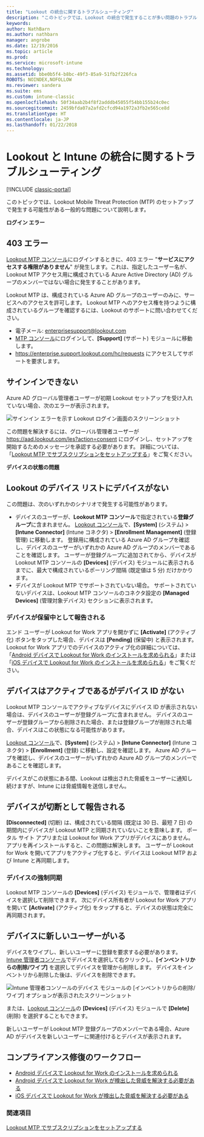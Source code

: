 ```yaml
---
title: "Lookout の統合に関するトラブルシューティング"
description: "このトピックでは、Lookout の統合で発生することが多い問題のトラブルシューティングについて説明します"
keywords: 
author: NathBarn
ms.author: nathbarn
manager: angrobe
ms.date: 12/19/2016
ms.topic: article
ms.prod: 
ms.service: microsoft-intune
ms.technology: 
ms.assetid: bbe0b5f4-b8bc-49f3-85a9-51fb2f226fca
ROBOTS: NOINDEX,NOFOLLOW
ms.reviewer: sandera
ms.suite: ems
ms.custom: intune-classic
ms.openlocfilehash: 50f34aab2b4f8f2adddb45055f54bb155b24c0ec
ms.sourcegitcommit: 2459bfda07a2afd2cfcd94a1972a3fb2e565ce8d
ms.translationtype: HT
ms.contentlocale: ja-JP
ms.lasthandoff: 01/22/2018
---
```

# <a name="troubleshoot-lookout-integration-with-intune"></a>Lookout と Intune の統合に関するトラブルシューティング

[!INCLUDE [classic-portal](../includes/classic-portal.md)]

このトピックでは、Lookout Mobile Threat Protection (MTP) のセットアップで発生する可能性がある一般的な問題について説明します。

**ログイン エラー**

## <a name="403-errors"></a>403 エラー
[Lookout MTP コンソール](https://aad.lookout.com)にログインするときに、403 エラー "**サービスにアクセスする権限がありません**" が発生します。これは、指定したユーザー名が、Lookout MTP アクセス用に構成されている Azure Active Directory (AD) グループのメンバーではない場合に発生することがあります。

Lookout MTP は、構成されている Azure AD グループのユーザーのみに、サービスへのアクセスを許可します。 Lookout MTP へのアクセス権を持つように構成されているグループを確認するには、Lookout のサポートに問い合わせてください。

* 電子メール: enterprisesupport@lookout.com
* [MTP コンソール](http://aad.lookout.com)にログインして、**[Support]** (サポート) モジュールに移動します。
* https://enterprise.support.lookout.com/hc/requests にアクセスしてサポートを要求します。

## <a name="unable-to-sign-in"></a>サインインできない
Azure AD グローバル管理者ユーザーが初期 Lookout セットアップを受け入れていない場合、次のエラーが表示されます。

![サインイン エラーを示す Lookout ログイン画面のスクリーンショット](../media/mtp/lookout-mtp-consent-not-accepted-error.png)

この問題を解決するには、グローバル管理者ユーザーが https://aad.lookout.com/les?action=consent にログインし、セットアップを開始するためのメッセージを承認する必要があります。 詳細については、「[Lookout MTP でサブスクリプションをセットアップする](../deploy-use/setup-your-lookout-mtd-subscription.md)」をご覧ください。

**デバイスの状態の問題**

## <a name="device-missing-from-lookout-device-list"></a>Lookout のデバイス リストにデバイスがない

この問題は、次のいずれかのシナリオで発生する可能性があります。
* デバイスのユーザーが、**Lookout MTP コンソール**で指定されている**登録グループ**に含まれません。  [Lookout コンソール](http://aad.lookout.com)で、**[System]** (システム) > **[Intune Connector]** (Intune コネクタ) > **[Enrollment Management]** (登録管理) に移動します。  登録用に構成されている Azure AD グループを確認し、デバイスのユーザーがいずれかの Azure AD グループのメンバーであることを確認します。  ユーザーが登録グループに追加されてから、デバイスが Lookout MTP コンソールの **[Devices]** (デバイス) モジュールに表示されるまでに、最大で構成されているポーリング間隔 (既定値は 5 分) だけかかります。
* デバイスが Lookout MTP でサポートされていない場合。  サポートされていないデバイスは、Lookout MTP コンソールのコネクタ設定の **[Managed Devices]** (管理対象デバイス) セクションに表示されます。

### <a name="device-reported-as-pending"></a>デバイスが**保留中**として報告される

エンド ユーザーが Lookout for Work アプリを開かずに **[Activate]** (アクティブ化) ボタンをタップした場合、デバイスは **[Pending]** (保留中) と表示されます。 Lookout for Work アプリでのデバイスのアクティブ化の詳細については、「[Android デバイスで Lookout for Work のインストールを求められる](http://docs.microsoft.com/intune-user-help/you-are-prompted-to-install-lookout-for-work-android)」または「[iOS デバイスで Lookout for Work のインストールを求められる](https://docs.microsoft.com/intune-user-help/you-are-prompted-to-install-lookout-for-work-ios)」をご覧ください。

## <a name="device-whos-active-but-has-no-device-id"></a>デバイスはアクティブであるがデバイス ID がない
Lookout MTP コンソールでアクティブなデバイスにデバイス ID が表示されない場合は、デバイスのユーザーが登録グループに含まれません。 デバイスのユーザーが登録グループから削除された場合、または登録グループが削除された場合、デバイスはこの状態になる可能性があります。

[Lookout コンソール](http://aad.lookout.com)で、**[System]** (システム) > **[Intune Connector]** (Intune コネクタ) > **[Enrollment]** (登録) に移動し、設定を確認します。  Azure AD グループを確認し、デバイスのユーザーがいずれかの Azure AD グループのメンバーであることを確認します。

デバイスがこの状態にある間、Lookout は検出された脅威をユーザーに通知し続けますが、Intune には脅威情報を送信しません。

## <a name="device-reported-as-disconnected"></a>デバイスが**切断**として報告される

**[Disconnected]** (切断) は、構成されている間隔 (既定は 30 日、最短 7 日) の期間内にデバイスが Lookout MTP と同期されていないことを意味します。 ポータル サイト アプリまたは Lookout for Work アプリがデバイスにありません。 アプリを再インストールすると、この問題は解決します。 ユーザーが Lookout for Work を開いてアプリをアクティブ化すると、デバイスは Lookout MTP および Intune と再同期します。

### <a name="forcing-a-device-sync"></a>デバイスの強制同期
Lookout MTP コンソールの **[Devices]** (デバイス) モジュールで、管理者はデバイスを選択して削除できます。   次にデバイス所有者が Lookout for Work アプリを開いて **[Activate]** (アクティブ化) をタップすると、デバイスの状態は完全に再同期されます。

## <a name="device-has-a-new-user"></a>デバイスに新しいユーザーがいる
デバイスをワイプし、新しいユーザーに登録を要求する必要があります。  [Intune 管理者コンソール](https://manage.microsoft.com)でデバイスを選択して右クリックし、**[インベントリからの削除/ワイプ]** を選択してデバイスを管理から削除します。 デバイスをインベントリから削除した後は、デバイスを削除できます。

![Intune 管理者コンソールのデバイス モジュールの [インベントリからの削除/ワイプ] オプションが表示されたスクリーンショット](../media/mtp/mtp-retire-device-intune-console.png)

または、[Lookout コンソール](http://aad.lookout.com)の **[Devices]** (デバイス) モジュールで **[Delete]** (削除) を選択することもできます。

新しいユーザーが Lookout MTP 登録グループのメンバーである場合、Azure AD がデバイスを新しいユーザーに関連付けるとデバイスが表示されます。

## <a name="compliance-remediation-workflows"></a>コンプライアンス修復のワークフロー
- [Android デバイスで Lookout for Work のインストールを求められる]( http://docs.microsoft.com/intune-user-help/you-are-prompted-to-install-lookout-for-work-android)
- [Android デバイスで Lookout for Work が検出した脅威を解決する必要がある](http://docs.microsoft.com/intune-user-help/you-need-to-resolve-a-threat-found-by-lookout-for-work-android)
- [iOS デバイスで Lookout for Work が検出した脅威を解決する必要がある](https://docs.microsoft.com/intune-user-help/you-need-to-resolve-a-threat-found-by-lookout-for-work-ios)


### <a name="see-also"></a>関連項目
[Lookout MTP でサブスクリプションをセットアップする](/intune-classic/deploy-use/set-up-your-subscription-with-lookout-mtp)
